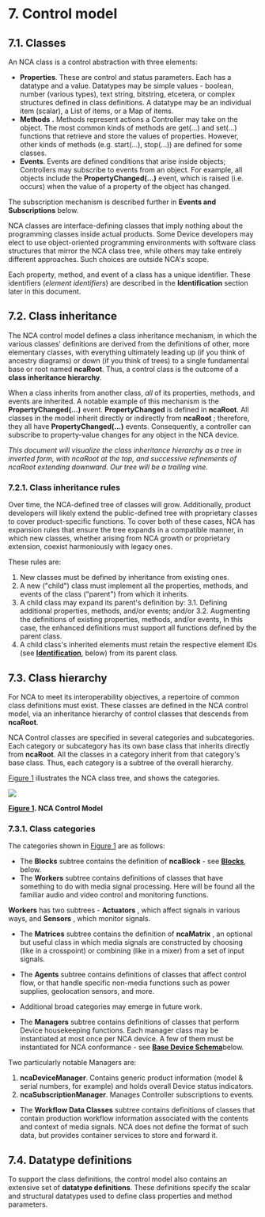 # 7. Control model

## 7.1. Classes

An NCA class is a control abstraction with three elements:

- **Properties**. These are control and status parameters. Each has a datatype and a value. Datatypes may be simple values - boolean, number (various types), text string, bitstring, etcetera, or complex structures defined in class definitions. A datatype may be an individual item (scalar), a List of items, or a Map of items.
- **Methods** **.** Methods represent actions a Controller may take on the object. The most common kinds of methods are get(...) and set(...) functions that retrieve and store the values of properties. However, other kinds of methods (e.g. start(...), stop(...)) are defined for some classes.
- **Events**. Events are defined conditions that arise inside objects; Controllers may subscribe to events from an object. For example, all objects include the **PropertyChanged(...)** event, which is raised (i.e. occurs) when the value of a property of the object has changed.

The subscription mechanism is described further in **Events and Subscriptions** below.

NCA classes are interface-defining classes that imply nothing about the programming classes inside actual products. Some Device developers may elect to use object-oriented programming environments with software class structures that mirror the NCA class tree, while others may take entirely different approaches. Such choices are outside NCA's scope.

Each property, method, and event of a class has a unique identifier. These identifiers (_element identifiers_) are described in the **Identification** section later in this document.

## 7.2. Class inheritance

The NCA control model defines a class inheritance mechanism, in which the various classes' definitions are derived from the definitions of other, more elementary classes, with everything ultimately leading up (if you think of ancestry diagrams) or down (if you think of trees) to a single fundamental base or root named **ncaRoot**. Thus, a control class is the outcome of a **class inheritance hierarchy**.

When a class inherits from another class, _all_ of its properties, methods, and events are inherited. A notable example of this mechanism is the **PropertyChanged(...)** event. **PropertyChanged** is defined in **ncaRoot**. All classes in the model inherit directly or indirectly from **ncaRoot** ; therefore, they all have **PropertyChanged(...)** events. Consequently, a controller can subscribe to property-value changes for any object in the NCA device.

_This document will visualize the class inheritance hierarchy as a tree in inverted form, with ncaRoot at the top, and successive refinements of ncaRoot extending downward. Our tree will be a trailing vine._

### 7.2.1. Class inheritance rules

Over time, the NCA-defined tree of classes will grow. Additionally, product developers will likely extend the public-defined tree with proprietary classes to cover product-specific functions. To cover both of these cases, NCA has expansion rules that ensure the tree expands in a compatible manner, in which new classes, whether arising from NCA growth or proprietary extension, coexist harmoniously with legacy ones.

These rules are:

1. New classes must be defined by inheritance from existing ones.
2. A new ("child") class must implement all the properties, methods, and events of the class ("parent") from which it inherits.
3. A child class may expand its parent's definition by:
  3.1. Defining additional properties, methods, and/or events; and/or
  3.2. Augmenting the definitions of existing properties, methods, and/or events, In this case, the enhanced definitions must support all functions defined by the parent class.
4. A child class's inherited elements must retain the respective element IDs (see [**Identification**](#_rcilelyelwgb), below) from its parent class.

## 7.3. Class hierarchy

For NCA to meet its interoperability objectives, a repertoire of common class definitions must exist. These classes are defined in the NCA control model, via an inheritance hierarchy of control classes that descends from **ncaRoot**.

NCA Control classes are specified in several categories and subcategories. Each category or subcategory has its own base class that inherits directly from **ncaRoot**. All the classes in a category inherit from that category's base class. Thus, each category is a subtree of the overall hierarchy.

[Figure 1](#fig_ControlModel) illustrates the NCA class tree, and shows the categories.

![](RackMultipart20210713-4-vdgjrp_html_2cf0ce8046ce7724.png)

**[Figure 1](#figur_ControlModel). NCA Control Model**

### 7.3.1. Class categories

The categories shown in [Figure 1](#fig_ControlModel) are as follows:

- The **Blocks** subtree contains the definition of **ncaBlock** - see [**Blocks**](#_vdybizkdqrg2), below.
- The **Workers** subtree contains definitions of classes that have something to do with media signal processing. Here will be found all the familiar audio and video control and monitoring functions.

**Workers** has two subtrees - **Actuators** , which affect signals in various ways, and **Sensors** , which monitor signals.

- The **Matrices** subtree contains the definition of **ncaMatrix** , an optional but useful class in which media signals are constructed by choosing (like in a crosspoint) or combining (like in a mixer) from a set of input signals.
- The **Agents** subtree contains definitions of classes that affect control flow, or that handle specific non-media functions such as power supplies, geolocation sensors, and more.
- Additional broad categories may emerge in future work.

- The **Managers** subtree contains definitions of classes that perform Device housekeeping functions. Each manager class may be instantiated at most once per NCA device. A few of them must be instantiated for NCA conformance - see [**Base Device Schema**](#_dka4rc8wdnj8)below.

Two particularly notable Managers are:

1. **ncaDeviceManager**. Contains generic product information (model &amp; serial numbers, for example) and holds overall Device status indicators.
2. **ncaSubscriptionManager**. Manages Controller subscriptions to events.

- The **Workflow Data Classes** subtree contains definitions of classes that contain production workflow information associated with the contents and context of media signals. NCA does not define the format of such data, but provides container services to store and forward it.

## 7.4. Datatype definitions

To support the class definitions, the control model also contains an extensive set of **datatype definitions**. These definitions specify the scalar and structural datatypes used to define class properties and method parameters.
